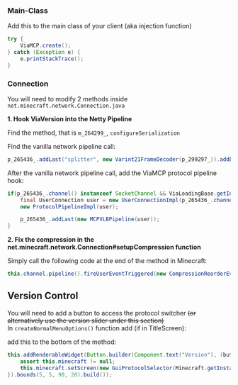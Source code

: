 
### Main-Class
Add this to the main class of your client (aka injection function)

```java
try {
    ViaMCP.create();
} catch (Exception e) {
    e.printStackTrace();
}
```


### Connection
You will need to modify 2 methods inside ``net.minecraft.network.Connection.java``

**1. Hook ViaVersion into the Netty Pipeline**

Find the method, that is ``m_264299_``, ``configureSerialization``

Find the vanilla network pipeline call:
```java
p_265436_.addLast("splitter", new Varint21FrameDecoder(p_299297_)).addLast("decoder", new PacketDecoder(attributekey)).addLast("prepender", new Varint21LengthFieldPrepender()).addLast("encoder", new PacketEncoder(attributekey1)).addLast("unbundler", new PacketBundleUnpacker(attributekey1)).addLast("bundler", new PacketBundlePacker(attributekey));
```

After the vanilla network pipeline call, add the ViaMCP protocol pipeline hook:
```java
if(p_265436_.channel() instanceof SocketChannel && ViaLoadingBase.getInstance().getTargetVersion().getVersion() != ViaMCP.NATIVE_VERSION) {
    final UserConnection user = new UserConnectionImpl(p_265436_.channel(), p_265104_ == PacketFlow.CLIENTBOUND);
    new ProtocolPipelineImpl(user);

    p_265436_.addLast(new MCPVLBPipeline(user));
}
```

**2. Fix the compression in the net.minecraft.network.Connection#setupCompression function**

Simply call the following code at the end of the method in Minecraft:
```java
this.channel.pipeline().fireUserEventTriggered(new CompressionReorderEvent());
```

## Version Control
You will need to add a button to access the protocol switcher ~~(or alternatively use the version slider under this section)~~ <br>
In ``createNormalMenuOptions()`` function add (if in TitleScreen):


add this to the bottom of the method:
```java
this.addRenderableWidget(Button.builder(Component.text("Version"), (button) -> {
    assert this.minecraft != null;
    this.minecraft.setScreen(new GuiProtocolSelector(Minecraft.getInstance().screen));
}).bounds(5, 5, 90, 20).build());
```